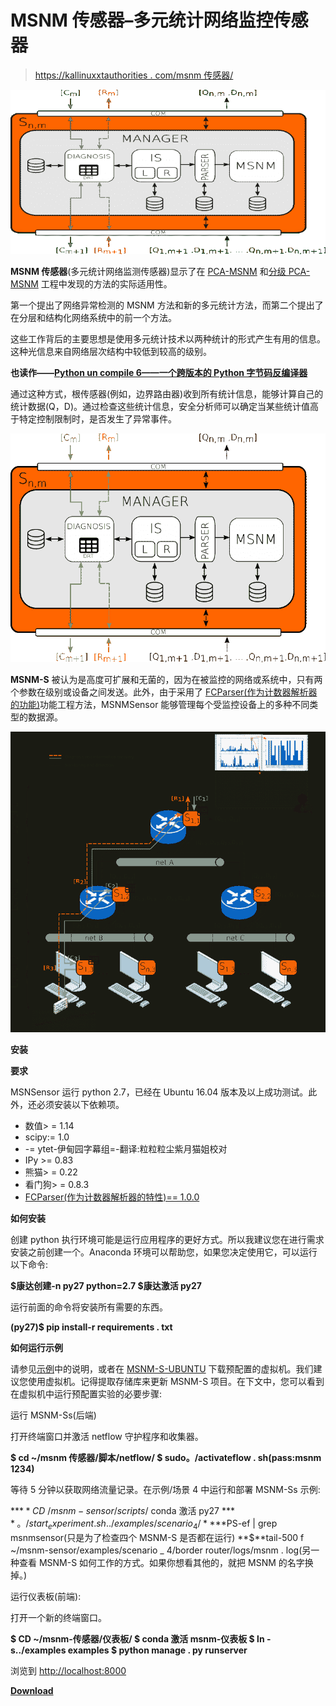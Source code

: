 # MSNM 传感器–多元统计网络监控传感器

> [https://kallinuxxtauthorities . com/msnm 传感器/](https://kalilinuxtutorials.com/msnm-sensor/)

[![MSNM Sensor – Multivariate Statistical Network Monitoring Sensor](img/808f64521a26f3e2d9d4184004515fc4.png "MSNM Sensor – Multivariate Statistical Network Monitoring Sensor")](https://1.bp.blogspot.com/-sWOC8hJZ82A/XUZugkO1tbI/AAAAAAAABqo/6inAAEAw7X8vzs6qNntGJo_r0WdW-NFWgCLcBGAs/s1600/msnm-sensor%2B-%2B1.png)

**MSNM 传感器**(多元统计网络监测传感器)显示了在 [PCA-MSNM](https://www.sciencedirect.com/science/article/pii/S0167404816300116) 和[分级 PCA-MSNM](http://ieeexplore.ieee.org/document/7823895/) 工程中发现的方法的实际适用性。

第一个提出了网络异常检测的 MSNM 方法和新的多元统计方法，而第二个提出了在分层和结构化网络系统中的前一个方法。

这些工作背后的主要思想是使用多元统计技术以两种统计的形式产生有用的信息。这种光信息来自网络层次结构中较低到较高的级别。

**也读作——[Python un compile 6——一个跨版本的 Python 字节码反编译器](https://kalilinuxtutorials.com/python-uncompyle6/)**

通过这种方式，根传感器(例如，边界路由器)收到所有统计信息，能够计算自己的统计数据(Q，D)。通过检查这些统计信息，安全分析师可以确定当某些统计值高于特定控制限制时，是否发生了异常事件。

![](img/e5bc9aaa1de1f0f98dfbfcc5aaa2fee1.png)

**MSNM-S** 被认为是高度可扩展和无菌的，因为在被监控的网络或系统中，只有两个参数在级别或设备之间发送。此外，由于采用了 [FCParser(作为计数器解析器的功能)](https://github.com/josecamachop/FCParser)功能工程方法，MSNMSensor 能够管理每个受监控设备上的多种不同类型的数据源。

![](img/755de58905274e701c9ee9393dfb18a1.png)

**安装**

**要求**

MSNSensor 运行 python 2.7，已经在 Ubuntu 16.04 版本及以上成功测试。此外，还必须安装以下依赖项。

*   数值> = 1.14
*   scipy:= 1.0
*   -= ytet-伊甸园字幕组=-翻译:粒粒粒尘紫月猫姐校对
*   IPy >= 0.83
*   熊猫> = 0.22
*   看门狗> = 0.8.3
*   [FCParser(作为计数器解析器的特性)== 1.0.0](https://github.com/josecamachop/FCParser/releases/tag/v1.0.0)

**如何安装**

创建 python 执行环境可能是运行应用程序的更好方式。所以我建议您在进行需求安装之前创建一个。Anaconda 环境可以帮助您，如果您决定使用它，可以运行以下命令:

**$康达创建-n py27 python=2.7
$康达激活 py27**

运行前面的命令将安装所有需要的东西。

**(py27)$ pip install-r requirements . txt**

**如何运行示例**

请参见[示例](https://github.com/nesg-ugr/msnm-sensor/blob/master/examples/README.md)中的说明，或者在 [MSNM-S-UBUNTU](https://drive.google.com/file/d/1zNf4mIuKEfEwQIDwPUbkM9oGiOVcCa22/view?usp=sharing) 下载预配置的虚拟机。我们建议您使用虚拟机。记得提取存储库来更新 MSNM-S 项目。在下文中，您可以看到在虚拟机中运行预配置实验的必要步骤:

运行 MSNM-Ss(后端)

打开终端窗口并激活 netflow 守护程序和收集器。

**$ cd ~/msnm 传感器/脚本/netflow/
$ sudo。/activateflow . sh(pass:msnm 1234)**

等待 5 分钟以获取网络流量记录。在示例/场景 4 中运行和部署 MSNM-Ss 示例:

**$**CD ~/msnm-sensor/scripts/$ conda 激活 py27
**$** 。/start_experiment.sh../examples/scenario _ 4/
**$**PS-ef | grep msnmsensor(只是为了检查四个 MSNM-S 是否都在运行)
**$**tail-500 f ~/msnm-sensor/examples/scenario _ 4/border router/logs/msnm . log(另一种查看 MSNM-S 如何工作的方式。如果你想看其他的，就把 MSNM 的名字换掉。)

运行仪表板(前端):

打开一个新的终端窗口。

**$ CD ~/msnm-传感器/仪表板/
$ conda 激活 msnm-仪表板
$ ln -s../examples examples
$ python manage . py runserver**

浏览到 [http://localhost:8000](http://localhost:8000)

[**Download**](https://github.com/nesg-ugr/msnm-sensor)